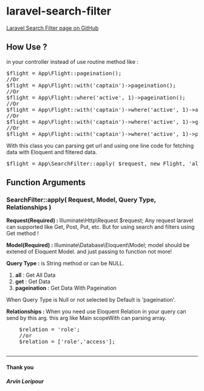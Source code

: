 # laravel-search-filter

<a href="https://arvinlp.github.io/laravel-search-filter/" title="Laravel Search Filter">Laravel Search Filter page on GitHub</a>

<h2>How Use ?</h2>
<p>in your controller instead of use routine method like :</p>
<pre>
$flight = App\Flight::pageination();
//Or
$flight = App\Flight::with('captain')->pageination();
//Or
$flight = App\Flight::where('active', 1)->pageination();
//Or
$flight = App\Flight::with('captain')->where('active', 1)->all();
//Or
$flight = App\Flight::with('captain')->where('active', 1)->get();
//Or
$flight = App\Flight::with('captain')->where('active', 1)->pageination();
</pre>
<p>
With this class you can parsing get url and using one line code for fetching data with Eloquent and filtered data.
</p>
<pre>
$flight = App\SearchFilter::apply( $request, new Flight, 'all', 'captain' );
</pre>

<h2>Function Arguments</h2>
<h3>SearchFilter::apply( Request, Model, Query Type, Relationships )</h3>
<p>
  <strong>Request(Required) : </strong>
  Illuminate\Http\Request $request;
  Any request laravel can supported like Get, Post, Put, etc.
  But for using search and filters using Get method !
</p>
<p>
  <strong>Model(Required) : </strong>
  Illuminate\Database\Eloquent\Model;
  model should be extened of Eloquent Model. and just passing to function not more!
</p>
<p>
  <strong>Query Type : </strong>
  is String method or can be NULL.
  <ol>
    <li> <b>all</b> : Get All Data</li>
    <li> <b>get</b> : Get Data</li>
    <li> <b>pageination</b> : Get Data With Pageination</li>
  </ol>
  When Query Type is Null or not selected by Default is 'pageination'.
</p>
<p>
  <strong>Relationships : </strong>
  When you need use Eloquent Relation in your query can send by this arg.
  this arg like Main scopeWith can parsing array.
  <pre>
    $relation = 'role';
    //or
    $relation = ['role','access'];
  </pre>
</p>
<hr>
<h4>Thank you</h4>
<h5>Arvin Loripour</h5>
